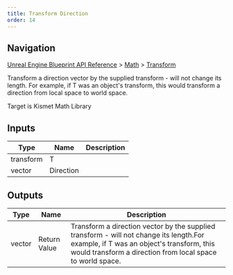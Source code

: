 ```yaml
---
title: Transform Direction
order: 14
---
```

## Navigation

[Unreal Engine Blueprint API Reference](https://dev.epicgames.com/documentation/en-us/unreal-engine/BlueprintAPI) > [Math](https://dev.epicgames.com/documentation/en-us/unreal-engine/BlueprintAPI/Math) > [Transform](https://dev.epicgames.com/documentation/en-us/unreal-engine/BlueprintAPI/Math/Transform)

Transform a direction vector by the supplied transform - will not change its length.
For example, if T was an object's transform, this would transform a direction from local space to world space.

Target is Kismet Math Library

## Inputs

| Type | Name | Description |
| --- | --- | --- |
| transform | T |  |
| vector | Direction |  |

## Outputs

| Type | Name | Description |
| --- | --- | --- |
| vector | Return Value | Transform a direction vector by the supplied transform - will not change its length.For example, if T was an object's transform, this would transform a direction from local space to world space. |
